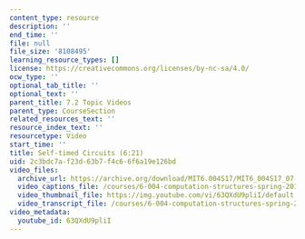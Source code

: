 ```yaml
---
content_type: resource
description: ''
end_time: ''
file: null
file_size: '8108495'
learning_resource_types: []
license: https://creativecommons.org/licenses/by-nc-sa/4.0/
ocw_type: ''
optional_tab_title: ''
optional_text: ''
parent_title: 7.2 Topic Videos
parent_type: CourseSection
related_resources_text: ''
resource_index_text: ''
resourcetype: Video
start_time: ''
title: Self-timed Circuits (6:21)
uid: 2c3bdc7a-f23d-63b7-f4c6-6f6a19e126bd
video_files:
  archive_url: https://archive.org/download/MIT6.004S17/MIT6_004S17_07-02-05_300k.mp4
  video_captions_file: /courses/6-004-computation-structures-spring-2017/9c33fbee08655fbaaeeca1c229071662_63QXdU9pliI.vtt
  video_thumbnail_file: https://img.youtube.com/vi/63QXdU9pliI/default.jpg
  video_transcript_file: /courses/6-004-computation-structures-spring-2017/5114190e2cbb4e1653a41194a6714bbf_63QXdU9pliI.pdf
video_metadata:
  youtube_id: 63QXdU9pliI
---
```

